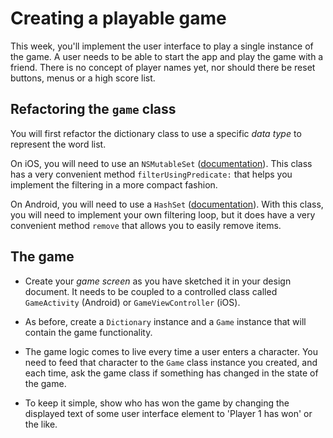 # Creating a playable game

This week, you'll implement the user interface to play a single instance of the game. A user needs to be able to start the app and play the game with a friend. There is no concept of player names yet, nor should there be reset buttons, menus or a high score list.

## Refactoring the `game` class

You will first refactor the dictionary class to use a specific *data type* to represent the word list.

On iOS, you will need to use an `NSMutableSet` ([documentation][1]). This class has a very convenient method `filterUsingPredicate:` that helps you implement the filtering in a more compact fashion.

On Android, you will need to use a `HashSet` ([documentation][2]). With this class, you will need to implement your own filtering loop, but it does have a very convenient method `remove` that allows you to easily remove items.

[1]: https://developer.apple.com/library/mac/documentation/Cocoa/Reference/Foundation/Classes/NSMutableSet_Class/index.html

[2]: http://docs.oracle.com/javase/7/docs/api/java/util/HashSet.html

## The game

- Create your *game screen* as you have sketched it in your design document. It needs to be coupled to a controlled class called `GameActivity` (Android) or `GameViewController` (iOS).

- As before, create a `Dictionary` instance and a `Game` instance that will contain the game functionality.

- The game logic comes to live every time a user enters a character. You need to feed that character to the `Game` class instance you created, and each time, ask the game class if something has changed in the state of the game.

- To keep it simple, show who has won the game by changing the displayed text of some user interface element to 'Player 1 has won' or the like.

